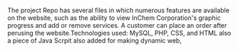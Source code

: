 The project Repo has several files in which numerous features are available on the website, such as the ability to view InChem Corporation's graphic progress and add or remove services.
A customer can place an order after perusing the website.Technologies used: MySQL, PHP, CSS, and HTML also a piece of Java Scrpit also added for making dynamic web,

